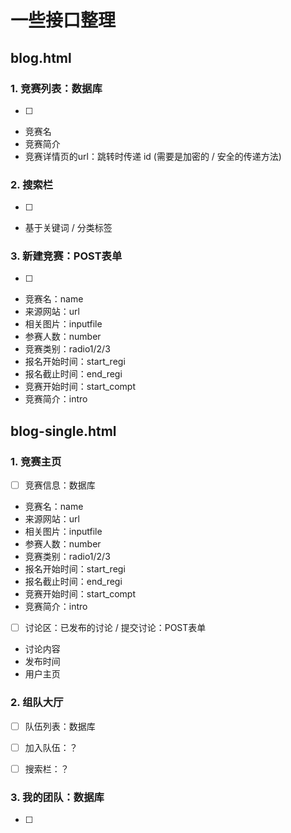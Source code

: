 # 一些接口整理

## blog.html

### 1. 竞赛列表：数据库
- [ ] 
* 竞赛名
* 竞赛简介
* 竞赛详情页的url：跳转时传递 id (需要是加密的 / 安全的传递方法)

### 2. 搜索栏
- [ ] 
* 基于关键词 / 分类标签

### 3. 新建竞赛：POST表单
- [ ] 
* 竞赛名：name
* 来源网站：url
* 相关图片：inputfile
* 参赛人数：number
* 竞赛类别：radio1/2/3
* 报名开始时间：start_regi
* 报名截止时间：end_regi
* 竞赛开始时间：start_compt
* 竞赛简介：intro

## blog-single.html

### 1. 竞赛主页
- [ ] 竞赛信息：数据库
* 竞赛名：name
* 来源网站：url
* 相关图片：inputfile
* 参赛人数：number
* 竞赛类别：radio1/2/3
* 报名开始时间：start_regi
* 报名截止时间：end_regi
* 竞赛开始时间：start_compt
* 竞赛简介：intro

- [ ] 讨论区：已发布的讨论 / 提交讨论：POST表单
* 讨论内容
* 发布时间
* 用户主页

### 2. 组队大厅
- [ ] 队伍列表：数据库
- [ ] 加入队伍：？
- [ ] 搜索栏：？


### 3. 我的团队：数据库
- [ ] 
